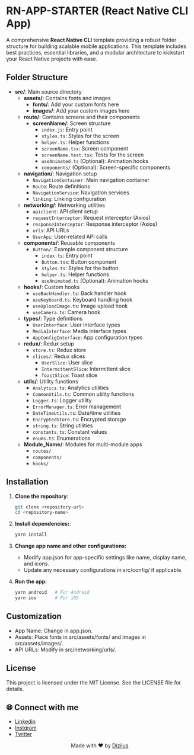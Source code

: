 # RN-APP-STARTER (React Native CLI App)

A comprehensive **React Native CLI** template providing a robust folder structure for building scalable mobile applications. This template includes best practices, essential libraries, and a modular architecture to kickstart your React Native projects with ease.

## Folder Structure

- **src/**: Main source directory
  - **assets/**: Contains fonts and images
    - **fonts/**: Add your custom fonts here
    - **images/**: Add your custom images here
  - **route/**: Contains screens and their components
    - **screenName/**: Screen structure
      - `index.js`: Entry point
      - `styles.ts`: Styles for the screen
      - `helper.ts`: Helper functions
      - `screenName.tsx`: Screen component
      - `screenName.test.tsx`: Tests for the screen
      - `useAnimated.ts` (Optional): Animation hooks
      - `components/` (Optional): Screen-specific components
  - **navigation/**: Navigation setup
    - `NavigationContainer`: Main navigation container
    - `Route`: Route definitions
    - `NavigationService`: Navigation services
    - `linking`: Linking configuration
  - **networking/**: Networking utilities
    - `apiclient`: API client setup
    - `requestInterceptor`: Request interceptor (Axios)
    - `responseInterceptor`: Response interceptor (Axios)
    - `urls`: API URLs
    - `UserApi`: User-related API calls
  - **components/**: Reusable components
    - `Button/`: Example component structure
      - `index.ts`: Entry point
      - `Button.tsx`: Button component
      - `styles.ts`: Styles for the button
      - `helper.ts`: Helper functions
      - `useAnimated.ts` (Optional): Animation hooks
  - **hooks/**: Custom hooks
    - `useBackHandler.ts`: Back handler hook
    - `useKeyboard.ts`: Keyboard handling hook
    - `useUploadImage.ts`: Image upload hook
    - `useCamera.ts`: Camera hook
  - **types/**: Type definitions
    - `UserInterface`: User interface types
    - `MediaInterface`: Media interface types
    - `AppConfigInterface`: App configuration types
  - **redux/**: Redux setup
    - `store.ts`: Redux store
    - `slices/`: Redux slices
      - `UserSlice`: User slice
      - `IntermittentSlice`: Intermittent slice
      - `ToastSlice`: Toast slice
  - **utils/**: Utility functions
    - `Analytics.ts`: Analytics utilities
    - `CommonUtils.ts`: Common utility functions
    - `Logger.ts`: Logger utility
    - `ErrorManager.ts`: Error management
    - `DateTimeUtils.ts`: Date/time utilities
    - `EncryptedStore.ts`: Encrypted storage
    - `string.ts`: String utilities
    - `constants.ts`: Constant values
    - `enums.ts`: Enumerations
  - **Module_Name/**: Modules for multi-module apps
    - `routes/`
    - `components/`
    - `hooks/`

## Installation

1. **Clone the repository**:

   ```bash
   git clone <repository-url>
   cd <repository-name>
   ```

2. **Install dependencies:**:

   ```bash
   yarn install
   ```

3. **Change app name and other configurations:**

   - Modify app.json for app-specific settings like name, display name, and icons.
   - Update any necessary configurations in src/config/ if applicable.

4. **Run the app:**
   ```bash
   yarn android   # For Android
   yarn ios       # For iOS
   ```

## **Customization**

- App Name: Change in app.json.
- Assets: Place fonts in src/assets/fonts/ and images in src/assets/images/.
- API URLs: Modify in src/networking/urls/.

## License

This project is licensed under the MIT License. See the LICENSE file for details.

## 🌐 Connect with me

- [Linkedin](https://www.linkedin.com/in/henil-mehta/)
- [Instgram](https://www.instagram.com/henil17.08/?hl=en)
- [Twitter](https://x.com/Mehta11Henil)
<p align="center">Made with ❤️ by <a href='https://dizilus.com/home'>Dizilus</a></p>
